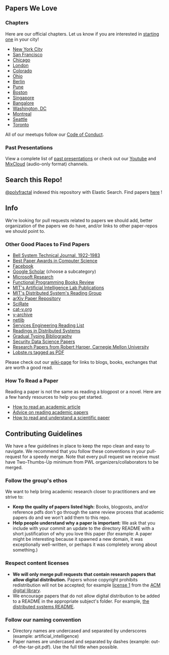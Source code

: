 ## Papers We Love

### Chapters

Here are our official chapters. Let us know if you are interested in [starting one](https://github.com/papers-we-love/papers-we-love/wiki/Creating-a-PWL-chapter) in your city!

* [New York City](http://www.meetup.com/papers-we-love/)
* [San Francisco](http://www.meetup.com/papers-we-love-too/)
* [Chicago](http://www.meetup.com/Papers-We-Love-Chicago)
* [London](http://www.meetup.com/papers-we-love-london)
* [Colorado](http://www.meetup.com/Papers-We-Love-Boulder/)
* [Ohio](http://www.meetup.com/Papers-We-Love-Columbus/)
* [Berlin](http://www.meetup.com/Papers-We-Love-Berlin/)
* [Pune](http://www.meetup.com/Doo-Things)
* [Boston](http://www.meetup.com/Papers-We-Love-Boston/)
* [Singapore](https://www.facebook.com/groups/paperswelovesg/)
* [Bangalore](http://www.meetup.com/Papers-we-love-Bangalore/)
* [Washington, DC](http://www.meetup.com/Papers-We-Love-DC/)
* [Montreal](http://www.meetup.com/Papers-We-Love-Montreal/)
* [Seattle](http://www.meetup.com/Papers-We-Love-Seattle/)
* [Toronto](http://www.meetup.com/Papers-We-Love-Toronto/)

All of our meetups follow our [Code of Conduct](CODE_OF_CONDUCT.md).

### Past Presentations

View a complete list of [past presentations](https://github.com/papers-we-love/papers-we-love/wiki/Past-Presentations) or check out our [Youtube](http://www.youtube.com/user/PapersWeLove) and [MixCloud](http://www.mixcloud.com/paperswelove/) (audio-only format) channels.

## Search this Repo!
[@polyfractal](https://github.com/polyfractal) indexed this repository with Elastic Search. Find papers [here](http://findpaperswelove.com) !

## Info

We're looking for pull requests related to papers we should add, better organization of the papers we do have, and/or links to other paper-repos we should point to.

### Other Good Places to Find Papers

* [Bell System Technical Journal, 1922-1983](http://alcatel-lucent.com/bstj/)
* [Best Paper Awards in Computer Science](http://jeffhuang.com/best_paper_awards.html)
* [Facebook](https://www.facebook.com/publications)
* [Google Scholar](http://scholar.google.com/citations?view_op=top_venues&hl=en&vq=eng) (choose a subcategory)
* [Microsoft Research](http://research.microsoft.com/apps/catalog/default.aspx?t=publications)
* [Functional Programming Books Review](http://alexott.net/en/fp/books/)
* [MIT's Artificial Intelligence Lab Publications](http://dspace.mit.edu/handle/1721.1/39813)
* [MIT's Distributed System's Reading Group](http://pdos.csail.mit.edu/dsrg/)
* [arXiv Paper Repository](http://arxiv.org/)
* [SciRate](https://scirate.com/)
* [cat-v.org](http://doc.cat-v.org/)
* [y-archive](http://yarchive.net/comp/index.html)
* [netlib](http://www.netlib.org/)
* [Services Engineering Reading List](https://github.com/mmcgrana/services-engineering)
* [Readings in Distributed Systems](http://christophermeiklejohn.com/distributed/systems/2013/07/12/readings-in-distributed-systems.html)
* [Gradual Typing Bibliography](http://samth.github.io/gradual-typing-bib/)
* [Security Data Science Papers](http://www.covert.io/security-datascience-papers/)
* [Research Papers from Robert Harper, Carnegie Mellon University](http://www.cs.cmu.edu/~rwh/papers.htm)
* [Lobste.rs tagged as PDF](https://lobste.rs/t/pdf)

Please check out our [wiki-page](https://github.com/papers-we-love/papers-we-love/wiki/Other-Good-Sources-of-Reading-Material) for links to blogs, books, exchanges that are worth a good read.

### How To Read a Paper

Reading a paper is not the same as reading a blogpost or a novel. Here are a few handy resources to help you get started.

* [How to read an academic article](http://organizationsandmarkets.com/2010/08/31/how-to-read-an-academic-article/)
* [Advice on reading academic papers](http://www4.ncsu.edu/~akmassey/posts/2012-02-15-advice-on-reading-academic-papers.html)
* [How to read and understand a scientific paper](http://violentmetaphors.com/2013/08/25/how-to-read-and-understand-a-scientific-paper-2/)

## Contributing Guidelines

We have a few guidelines in place to keep the repo clean and easy to navigate. We recommend that you follow these conventions in your pull-request for a speedy merge. Note that every pull request we receive must have Two-Thumbs-Up minimum from PWL organizers/collaborators to be merged.

### Follow the group's ethos

We want to help bring academic research closer to practitioners and we strive to:
* **Keep the quality of papers listed high:** Books, blogposts, and/or reference pdfs don't go through the same review process that academic papers do and we won't add them to this repo.
* **Help people understand why a paper is important:** We ask that you include with your commit an update to the directory README with a short justification of why you love this paper (for example: A paper might be interesting because it spawned a new domain, it was exceptionally well-written, or perhaps it was completely wrong about something.)

### Respect content licenses

* **We will only merge pull requests that contain research papers that allow digital distribution.** Papers whose copyright prohibits redistribution will not be accepted; for example [license 1](http://www.acm.org/publications/policies/copyright-policy-v1) from the [ACM digital library](http://www.acm.org/publications/policies/copyright_policy).
* We encourage papers that do not allow digital distribution to be added to a README in the appropriate subject's folder. For example, [the distributed systems README](https://github.com/papers-we-love/papers-we-love/blob/master/distributed_systems/README.md).

### Follow our naming convention

* Directory names are undercased and separated by underscores (example: artificial_intelligence)
* Paper names are undercased and separated by dashes (example: out-of-the-tar-pit.pdf). Use the full title when possible.
